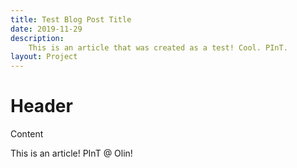 ```yaml
---
title: Test Blog Post Title
date: 2019-11-29
description:
    This is an article that was created as a test! Cool. PInT.
layout: Project
---
```


# Header

Content

This is an article! PInT @ Olin!